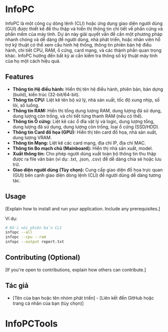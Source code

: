 # InfoPC

InfoPC là một công cụ dòng lệnh (CLI) hoặc ứng dụng giao diện người dùng (GUI) được thiết kế để thu thập và hiển thị thông tin chi tiết về phần cứng và phần mềm của máy tính. Dự án này giải quyết vấn đề cần một phương pháp nhanh chóng và dễ dàng để người dùng, nhà phát triển, hoặc nhân viên hỗ trợ kỹ thuật có thể xem cấu hình hệ thống, thông tin phiên bản hệ điều hành, chi tiết CPU, RAM, ổ cứng, card mạng, và các thành phần quan trọng khác. InfoPC hướng đến bất kỳ ai cần kiểm tra thông số kỹ thuật máy tính của họ một cách hiệu quả.

## Features

- **Thông tin Hệ điều hành:** Hiển thị tên hệ điều hành, phiên bản, bản dựng (build), kiến trúc (32-bit/64-bit).
- **Thông tin CPU:** Liệt kê tên bộ xử lý, nhà sản xuất, tốc độ xung nhịp, số lõi, số luồng.
- **Thông tin RAM:** Hiển thị tổng dung lượng RAM, dung lượng đã sử dụng, dung lượng còn trống, và chi tiết từng thanh RAM (nếu có thể).
- **Thông tin Ổ cứng:** Liệt kê các ổ đĩa vật lý và logic, dung lượng tổng, dung lượng đã sử dụng, dung lượng còn trống, loại ổ cứng (SSD/HDD).
- **Thông tin Card đồ họa (GPU):** Hiển thị tên card đồ họa, nhà sản xuất, dung lượng VRAM.
- **Thông tin Mạng:** Liệt kê các card mạng, địa chỉ IP, địa chỉ MAC.
- **Thông tin Bo mạch chủ (Mainboard):** Hiển thị nhà sản xuất, model.
- **Xuất thông tin:** Cho phép người dùng xuất toàn bộ thông tin thu thập được ra file văn bản (ví dụ: .txt, .json, .csv) để dễ dàng chia sẻ hoặc lưu trữ.
- **Giao diện người dùng (Tùy chọn):** Cung cấp giao diện đồ họa trực quan (GUI) bên cạnh giao diện dòng lệnh (CLI) để người dùng dễ dàng tương tác.

## Usage
[Explain how to install and run your application. Include any prerequisites.]

Ví dụ:
```bash
# Đối với phiên bản CLI
infopc --all
infopc --cpu --ram
infopc --output report.txt
```

## Contributing (Optional)
[If you're open to contributions, explain how others can contribute.]

## Tác giả

- [Tên của bạn hoặc tên nhóm phát triển] - [Liên kết đến GitHub hoặc trang cá nhân của bạn (tùy chọn)]

# InfoPCTools
